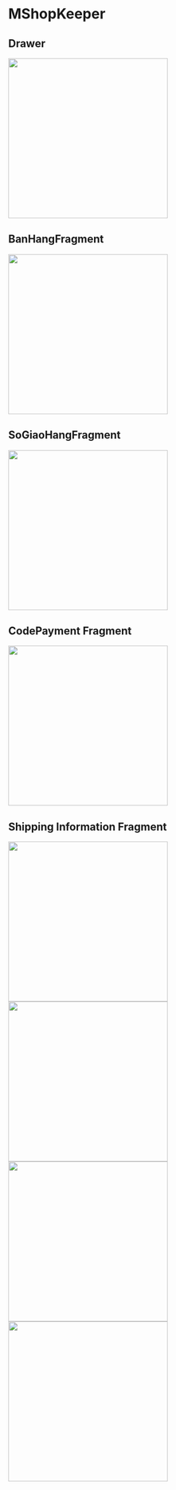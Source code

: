 # MShopKeeper
## Drawer
<img src="https://user-images.githubusercontent.com/58598679/157240205-cf1c2500-6ac5-4f68-89ee-091f2607f331.png" width="320"/>

## BanHangFragment
<img src="https://user-images.githubusercontent.com/58598679/157239609-fc86d4c0-1c59-41ef-8596-2c5b6db5e5ac.png" width="320"/>

## SoGiaoHangFragment
<img src="https://user-images.githubusercontent.com/58598679/155949736-ea165ad1-e6e3-4029-ad96-dd1afb6c4efb.png" width="320"/>

## CodePayment Fragment
<img src="https://user-images.githubusercontent.com/58598679/157235277-044c2d01-ba2a-4a75-9c3b-ba228276f74d.png" width="320"/>

## Shipping Information Fragment
<img src="https://user-images.githubusercontent.com/58598679/157239688-a77979e3-309c-4423-bbef-e91c8c28a473.png" width="320"/> <img src="https://user-images.githubusercontent.com/58598679/157239800-cf2c96ed-2f2f-4621-bca9-ec26de40c46b.png" width="320"/> <img src="https://user-images.githubusercontent.com/58598679/157239897-c84f79cb-9f1c-4f65-b21c-beaca069e03f.png" width="320"/> <img src="https://user-images.githubusercontent.com/58598679/157240604-79a2b37c-6e0e-4c70-8075-e11f1e1fab4b.png" width="320"/>



